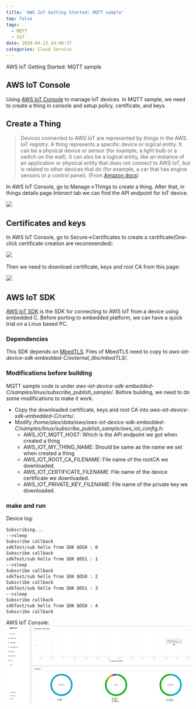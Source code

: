 ```yaml
---
title: 'AWS IoT Getting Started: MQTT sample'
top: false
tags:
  - MQTT
  - IoT
date: 2020-04-13 14:40:37
categories: Cloud Service
---
```

AWS IoT Getting Started: MQTT sample
<!--more-->

## AWS IoT Console

Using [AWS IoT Console](https://console.aws.amazon.com/iot/home) to manage IoT devices. In MQTT sample, we need to create a thing in console and setup policy, certificate, and keys.

## Create a Thing

> Devices connected to AWS IoT are represented by things in the AWS IoT registry. A thing represents a specific device or logical entity. It can be a physical device or sensor (for example, a light bulb or a switch on the wall). It can also be a logical entity, like an instance of an application or physical entity that does not connect to AWS IoT, but is related to other devices that do (for example, a car that has engine sensors or a control panel). (From [Amazon docs](https://docs.aws.amazon.com/iot/latest/developerguide/create-aws-thing.html))

In AWS IoT Console, go to Manage->Things to create a thing. After that, in things details page *Interact* tab we can find the API endpoint for IoT device.

![](https://blog-image-host.oss-cn-shanghai.aliyuncs.com/lzqblog/AWS-IoT-Getting-Started-MQTT-sample/Screenshot%20from%202020-04-13%2016-23-25.png)

## Certificates and keys

In AWS IoT Console, go to Secure->Certificates to create a certificate(One-click certificate creation are recommended):

![](https://blog-image-host.oss-cn-shanghai.aliyuncs.com/lzqblog/AWS-IoT-Getting-Started-MQTT-sample/Screenshot%20from%202020-04-13%2016-32-30.png)

Then we need to download certificate, keys and root CA from this page:

![](https://blog-image-host.oss-cn-shanghai.aliyuncs.com/lzqblog/AWS-IoT-Getting-Started-MQTT-sample/Screenshot%20from%202020-04-13%2016-33-47.png)


## AWS IoT SDK

[AWS IoT SDK](https://github.com/aws/aws-iot-device-sdk-embedded-C) is the SDK for connecting to AWS IoT from a device using embedded C. Before porting to embedded platform, we can have a quick trial on a Linux based PC.

### Dependencies

This SDK depends on [MbedTLS](https://github.com/ARMmbed/mbedtls). Files of MbedTLS need to copy to *aws-iot-device-sdk-embedded-C/external_libs/mbedTLS/*.

### Modifications before building
MQTT sample code is under *aws-iot-device-sdk-embedded-C/samples/linux/subscribe_publish_sample/*. Before building, we need to do some modifications to make it work.

- Copy the downloaded certificate, keys and root CA into *aws-iot-device-sdk-embedded-C/certs/*.
- Modify */home/alex/data/aws/aws-iot-device-sdk-embedded-C/samples/linux/subscribe_publish_sample/aws_iot_config.h*:
  - AWS_IOT_MQTT_HOST: Which is the API endpoint we got when created a thing
  - AWS_IOT_MY_THING_NAME: Should be same as the name we set when created a thing
  - AWS_IOT_ROOT_CA_FILENAME: File name of the rootCA we downloaded.
  - AWS_IOT_CERTIFICATE_FILENAME: File name of the device certificate we downloaded.
  - AWS_IOT_PRIVATE_KEY_FILENAME: File name of the private key we downloaded.

### make and run

Device log:

```
Subscribing...
-->sleep
Subscribe callback
sdkTest/sub	hello from SDK QOS0 : 0 
Subscribe callback
sdkTest/sub	hello from SDK QOS1 : 1 
-->sleep
Subscribe callback
sdkTest/sub	hello from SDK QOS0 : 2 
Subscribe callback
sdkTest/sub	hello from SDK QOS1 : 3 
-->sleep
Subscribe callback
sdkTest/sub	hello from SDK QOS0 : 4 
Subscribe callback

```

AWS IoT Console:
![](AWS-IoT-Getting-Started-MQTT-sample/Screenshot%20from%202020-04-13%2017-02-38.png)
